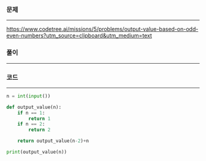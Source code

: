 ### 문제

---

https://www.codetree.ai/missions/5/problems/output-value-based-on-odd-even-numbers?utm_source=clipboard&utm_medium=text

### 풀이

---

### 코드

---

```python
n = int(input())

def output_value(n):
    if n == 1:
        return 1
    if n == 2:
        return 2

    return output_value(n-2)+n

print(output_value(n))
```
